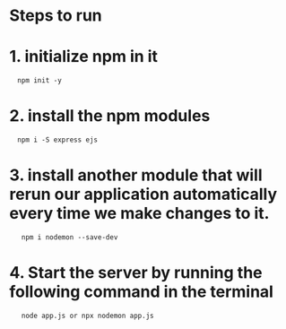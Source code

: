 # Steps to run

# 1. initialize npm in it  
      npm init -y
   
# 2. install the npm modules
	  npm i -S express ejs
   
# 3. install another module that will rerun our application automatically every time we make changes to it.
       npm i nodemon --save-dev
   
# 4. Start the server by running the following command in the terminal
       node app.js or npx nodemon app.js
